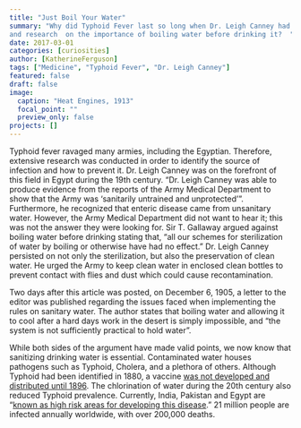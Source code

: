 ```yaml
---
title: "Just Boil Your Water"
summary: "Why did Typhoid Fever last so long when Dr. Leigh Canney had given the army lectures
and research  on the importance of boiling water before drinking it?  "
date: 2017-03-01
categories: [curiosities]
author: [KatherineFerguson]
tags: ["Medicine", "Typhoid Fever", "Dr. Leigh Canney"]
featured: false
draft: false
image:
  caption: "Heat Engines, 1913"
  focal_point: ""
  preview_only: false
projects: []
---
```

Typhoid fever ravaged many armies, including the Egyptian. Therefore, extensive research was conducted in order to identify the source of infection and how to prevent it. Dr. Leigh Canney was on the forefront of this field in Egypt during the 19th century. “Dr. Leigh Canney was able to produce evidence from the reports of the Army Medical Department to show that the Army was ‘sanitarily untrained and unprotected’”. Furthermore, he recognized that enteric disease came from unsanitary water. However, the Army Medical Department did not want to hear it; this was not the answer they were looking for. Sir T. Gallaway argued against boiling water before drinking stating that, “all our schemes for sterilization of water by boiling or otherwise have had no effect.” Dr. Leigh Canney persisted on not only the sterilization, but also the preservation of clean water. He urged the Army to keep clean water in enclosed clean bottles to prevent contact with flies and dust which could cause recontamination.

Two days after this article was posted, on December 6, 1905, a letter to the editor was published regarding the issues faced when implementing the rules on sanitary water. The author states that boiling water and allowing it to cool after a hard days work in the desert is simply impossible, and “the system is not sufficiently practical to hold water”.  

While both sides of the argument have made valid points, we now know that sanitizing drinking water is essential. Contaminated water houses pathogens such as Typhoid, Cholera, and a plethora of others. Although Typhoid had been identified in 1880, a vaccine [was not developed and distributed until 1896](http://www.news-medical.net/health/Typhoid-Fever-History.aspx). The chlorination of water during the 20th century also reduced Typhoid prevalence. Currently, India, Pakistan and Egypt are “[known as high risk areas for developing this disease](http://www.medicinenet.com/typhoid_fever/article.htm).” 21 million people are infected annually worldwide, with over 200,000 deaths.
